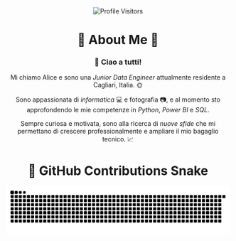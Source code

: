 <div align="center">
  <img src="https://komarev.com/ghpvc/?username=Alice-Macchia&label=Profile%20Viewers&color=007ACC&style=for-the-badge" alt="Profile Visitors" />

#  :leaves: About Me :leaves:
### 👋 Ciao a tutti!

Mi chiamo Alice e sono una *Junior Data Engineer* attualmente residente a Cagliari, Italia. :sun_with_face:

Sono appassionata di *informatica* :computer: e fotografia :camera:, e al momento sto approfondendo le mie competenze in *Python*, *Power BI* e *SQL*.

Sempre curiosa e motivata, sono alla ricerca di *nuove sfide* che mi permettano di crescere professionalmente e ampliare il mio bagaglio tecnico. :chart_with_upwards_trend:
</div>


<div align="center">
  
  # 🐍 **GitHub Contributions Snake**
  
  <picture>
    <source media="(prefers-color-scheme: dark)" srcset="https://raw.githubusercontent.com/Alice-Macchia/Alice-Macchia/output/github-snake-dark.svg" />
    <source media="(prefers-color-scheme: light)" srcset="https://raw.githubusercontent.com/Alice-Macchia/Alice-Macchia/output/github-snake.svg" />
    <img alt="github-snake" src="https://raw.githubusercontent.com/Alice-Macchia/Alice-Macchia/output/github-snake.svg" />
  </picture>
</div>

